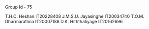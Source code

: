 Group Id - 75

T.H.C. Heshan	IT20228408
J.M.S.U. Jayasinghe	IT20034740
T.O.M. Dharmarathna	IT20007188
D.K. Hiththatiyage	IT20162696
